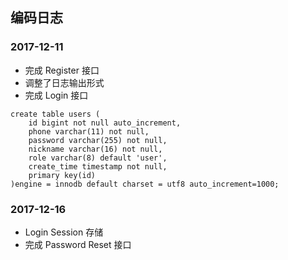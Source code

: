 ## 编码日志

### 2017-12-11

- 完成 Register 接口
- 调整了日志输出形式
- 完成 Login 接口 

```
create table users (
	id bigint not null auto_increment,
	phone varchar(11) not null,
	password varchar(255) not null,
	nickname varchar(16) not null,
	role varchar(8) default 'user',
	create_time timestamp not null,
	primary key(id)
)engine = innodb default charset = utf8 auto_increment=1000;
```

### 2017-12-16

- Login Session 存储
- 完成 Password Reset 接口
